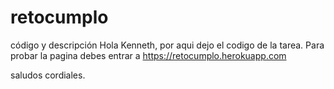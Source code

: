 # retocumplo
código y descripción
Hola Kenneth, por aqui dejo el codigo de la tarea. Para probar la pagina debes entrar a https://retocumplo.herokuapp.com

saludos cordiales.
